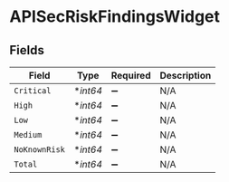 # APISecRiskFindingsWidget


## Fields

| Field              | Type               | Required           | Description        |
| ------------------ | ------------------ | ------------------ | ------------------ |
| `Critical`         | **int64*           | :heavy_minus_sign: | N/A                |
| `High`             | **int64*           | :heavy_minus_sign: | N/A                |
| `Low`              | **int64*           | :heavy_minus_sign: | N/A                |
| `Medium`           | **int64*           | :heavy_minus_sign: | N/A                |
| `NoKnownRisk`      | **int64*           | :heavy_minus_sign: | N/A                |
| `Total`            | **int64*           | :heavy_minus_sign: | N/A                |